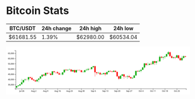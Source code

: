 # Bitcoin Stats

BTC/USDT|24h change|24h high|24h low|
|---|---|---|---|
|$61681.55|1.39%|$62980.00|$60534.04|

<img src="./chart.svg">
